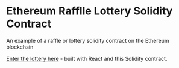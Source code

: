 # Ethereum Rafflle Lottery Solidity Contract
 An example of a raffle or lottery solidity contract on the Ethereum blockchain

[Enter the lottery here](https://ethereum-react-raffle-lottery.herokuapp.com/) - built with React and this Solidity contract.

